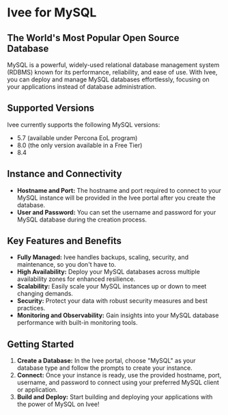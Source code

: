 # Ivee for MySQL

## The World's Most Popular Open Source Database

MySQL is a powerful, widely-used relational database management system (RDBMS) known for its performance, 
reliability, and ease of use. With Ivee, you can deploy and manage MySQL databases effortlessly, 
focusing on your applications instead of database administration.

## Supported Versions

Ivee currently supports the following MySQL versions:

* 5.7 (available under Percona EoL program)
* 8.0 (the only version available in a Free Tier)
* 8.4

## Instance and Connectivity

* **Hostname and Port:** The hostname and port required to connect to your MySQL instance will be provided in the Ivee portal after you create the database.
* **User and Password:** You can set the username and password for your MySQL database during the creation process.

## Key Features and Benefits

* **Fully Managed:** Ivee handles backups, scaling, security, and maintenance, so you don't have to.
* **High Availability:** Deploy your MySQL databases across multiple availability zones for enhanced resilience.
* **Scalability:** Easily scale your MySQL instances up or down to meet changing demands.
* **Security:** Protect your data with robust security measures and best practices.
* **Monitoring and Observability:** Gain insights into your MySQL database performance with built-in monitoring tools.

## Getting Started

1. **Create a Database:** In the Ivee portal, choose "MySQL" as your database type and follow the prompts to create your instance.
2. **Connect:** Once your instance is ready, use the provided hostname, port, username, and password to connect using your preferred MySQL client or application.
3. **Build and Deploy:** Start building and deploying your applications with the power of MySQL on Ivee!
